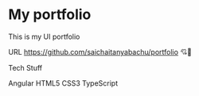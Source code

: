 # My portfolio

This is my UI portfolio

URL
https://github.com/saichaitanyabachu/portfolio 💘💖

Tech Stuff

Angular
HTML5
CSS3
TypeScript
